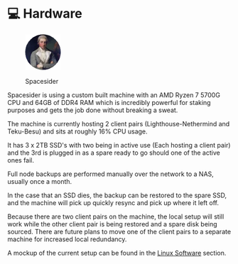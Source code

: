 # 💻 Hardware

<figure><img src="../../.gitbook/assets/Spacesider.png" alt=""><figcaption><p>Spacesider</p></figcaption></figure>

Spacesider is using a custom built machine with an AMD Ryzen 7 5700G CPU and 64GB of DDR4 RAM which is incredibly powerful for staking purposes and gets the job done without breaking a sweat.

The machine is currently hosting 2 client pairs (Lighthouse-Nethermind and Teku-Besu) and sits at roughly 16% CPU usage.

It has 3 x 2TB SSD's with two being in active use (Each hosting a client pair) and the 3rd is plugged in as a spare ready to go should one of the active ones fail.

Full node backups are performed manually over the network to a NAS, usually once a month.

In the case that an SSD dies, the backup can be restored to the spare SSD, and the machine will pick up quickly resync and pick up where it left off.

Because there are two client pairs on the machine, the local setup will still work while the other client pair is being restored and a spare disk being sourced. There are future plans to move one of the client pairs to a separate machine for increased local redundancy.



A mockup of the current setup can be found in the [Linux Software](linux-software.md) section.
